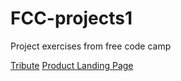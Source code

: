 # FCC-projects1
Project exercises from free code camp

<a href="tribute.html">Tribute</a>
<a href="productlanding.html">Product Landing Page</a>
